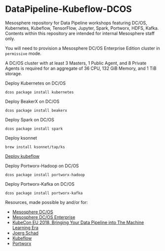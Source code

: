 # DataPipeline-Kubeflow-DCOS
Mesosphere repository for Data Pipeline workshops featuring DC/OS, Kubernetes, Kubeflow, TensorFlow, Jupyter, Spark, Portworx, HDFS, Kafka. Contents within this repository are intended for internal Mesosphere staff only.

You will need to provision a Mesosphere DC/OS Enterprise Edition cluster in `permissive` mode.

A DC/OS cluster with at least 3 Masters, 1 Public Agent, and 8 Private Agents is required for an aggregate of 36 CPU, 132 GiB Memory, and 1 TiB storage.

Deploy Kubernetes on DC/OS
```
dcos package install kubernetes
```

Deploy BeakerX on DC/OS
```
dcos package install beakerx
```

Deploy Spark on DC/OS
```
dcos package install spark
```

Deploy ksonnet
```
brew install ksonnet/tap/ks
```

[Deploy kubeflow](https://www.kubeflow.org/docs/about/user_guide/)


Deploy Portworx-Hadoop on DC/OS
```
dcos package install portworx-hadoop
```

Deploy Portworx-Kafka on DC/OS
```
dcos package install portworx-kafka
```




Resources, made possible by and/or for:
* [Mesosphere DC/OS](https://dcos.io)
* [Mesosphere DC/OS Enterprise](https://mesosphere.com/product)
* [KubeCon EU 2018, Bringing Your Data Pipeline into The Machine Learning Era](https://www.youtube.com/watch?v=f_-3rQoudnc)
* [Joerg Schad](https://github.com/joerg84)
* [Kubeflow](https://www.kubeflow.org/docs/about/user_guide/)
* [Portworx](https://www.portworx.com)
